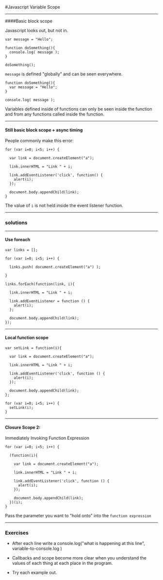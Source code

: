 #Javascript Variable Scope

---


####Basic block scope

Javascript looks out, but not in.

```
var message = "Hello";

function doSomething(){
  console.log( message );
}

doSomething();
```
`message` is defined "globally" and can be seen everywhere.

```
function doSomething(){
  var message = "Hello";
}

console.log( message );
```
Variables defined inside of functions can only be seen inside the function and from any functions called inside the function.

---

#### Still basic block scope + async timing

People commonly make this error:
```
for (var i=0; i<5; i++) {

  var link = document.createElement("a");

  link.innerHTML = "Link " + i;

  link.addEventListener('click', function() {
    alert(i);
  });

  document.body.appendChild(link);
}
```

The value of `i` is not held inside the event listener function.

---

### solutions

---

#### Use foreach
```
var links = [];

for (var i=0; i<5; i++) {

  links.push( document.createElement("a") );

}

links.forEach(function(link, i){

  link.innerHTML = "Link " + i;

  link.addEventListener = function () {
    alert(i);
  };

  document.body.appendChild(link);
});
```

---

#### Local function scope
```
var setLink = function(i){

  var link = document.createElement("a");

  link.innerHTML = "Link " + i;

  link.addEventListener('click', function () {
    alert(i);
  });

  document.body.appendChild(link);
};

for (var i=0; i<5; i++) {
  setLink(i);
}
```

---
#### Closure Scope 2:

Immediately Invoking Function Expression
```
for (var i=0; i<5; i++) {

  (function(i){

    var link = document.createElement("a");

    link.innerHTML = "Link " + i;

    link.addEventListener('click', function () {
      alert(i);
    });

    document.body.appendChild(link);
  })(i);
}
```

Pass the parameter you want to "hold onto" into the `function expression`

---

### Exercises
- After each line write a console.log("what is happening at this line", variable-to-console.log )
- Callbacks and scope become more clear when you understand the values of each thing at each place in the program.

- Try each example out.
